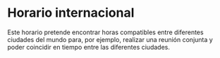 # Horario internacional
Este horario pretende encontrar horas compatibles entre diferentes ciudades del mundo para, por ejemplo, realizar una reunión conjunta y poder coincidir en tiempo entre las diferentes ciudades.
